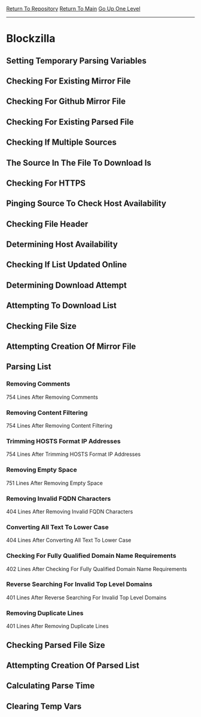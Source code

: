 [Return To Repository](https://github.com/deathbybandaid/piholeparser/)
[Return To Main](https://github.com/deathbybandaid/piholeparser/blob/master/RecentRunLogs/Mainlog.md)
[Go Up One Level](https://github.com/deathbybandaid/piholeparser/blob/master/RecentRunLogs/TopLevelScripts/30-Processing-Blacklists.md)
____________________________________
# Blockzilla
## Setting Temporary Parsing Variables
## Checking For Existing Mirror File
## Checking For Github Mirror File
## Checking For Existing Parsed File
## Checking If Multiple Sources
## The Source In The File To Download Is
## Checking For HTTPS
## Pinging Source To Check Host Availability
## Checking File Header
## Determining Host Availability
## Checking If List Updated Online
## Determining Download Attempt
## Attempting To Download List
## Checking File Size
## Attempting Creation Of Mirror File
## Parsing List
### Removing Comments
754 Lines After Removing Comments
### Removing Content Filtering
754 Lines After Removing Content Filtering
### Trimming HOSTS Format IP Addresses
754 Lines After Trimming HOSTS Format IP Addresses
### Removing Empty Space
751 Lines After Removing Empty Space
### Removing Invalid FQDN Characters
404 Lines After Removing Invalid FQDN Characters
### Converting All Text To Lower Case
404 Lines After Converting All Text To Lower Case
### Checking For Fully Qualified Domain Name Requirements
402 Lines After Checking For Fully Qualified Domain Name Requirements
### Reverse Searching For Invalid Top Level Domains
401 Lines After Reverse Searching For Invalid Top Level Domains
### Removing Duplicate Lines
401 Lines After Removing Duplicate Lines
## Checking Parsed File Size
## Attempting Creation Of Parsed List
## Calculating Parse Time
## Clearing Temp Vars
